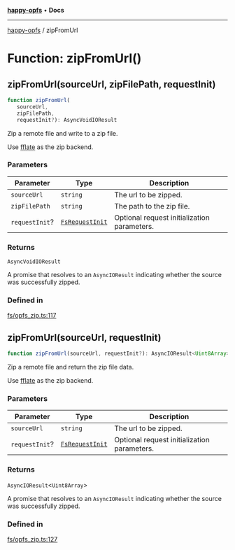 [**happy-opfs**](../README.md) • **Docs**

***

[happy-opfs](../README.md) / zipFromUrl

# Function: zipFromUrl()

## zipFromUrl(sourceUrl, zipFilePath, requestInit)

```ts
function zipFromUrl(
   sourceUrl, 
   zipFilePath, 
   requestInit?): AsyncVoidIOResult
```

Zip a remote file and write to a zip file.

Use [fflate](https://github.com/101arrowz/fflate) as the zip backend.

### Parameters

| Parameter | Type | Description |
| ------ | ------ | ------ |
| `sourceUrl` | `string` | The url to be zipped. |
| `zipFilePath` | `string` | The path to the zip file. |
| `requestInit`? | [`FsRequestInit`](../type-aliases/FsRequestInit.md) | Optional request initialization parameters. |

### Returns

`AsyncVoidIOResult`

A promise that resolves to an `AsyncIOResult` indicating whether the source was successfully zipped.

### Defined in

[fs/opfs\_zip.ts:117](https://github.com/JiangJie/happy-opfs/blob/a6314c4612c605f77895adcb9d6d91abcaafaa7d/src/fs/opfs_zip.ts#L117)

## zipFromUrl(sourceUrl, requestInit)

```ts
function zipFromUrl(sourceUrl, requestInit?): AsyncIOResult<Uint8Array>
```

Zip a remote file and return the zip file data.

Use [fflate](https://github.com/101arrowz/fflate) as the zip backend.

### Parameters

| Parameter | Type | Description |
| ------ | ------ | ------ |
| `sourceUrl` | `string` | The url to be zipped. |
| `requestInit`? | [`FsRequestInit`](../type-aliases/FsRequestInit.md) | Optional request initialization parameters. |

### Returns

`AsyncIOResult`\<`Uint8Array`\>

A promise that resolves to an `AsyncIOResult` indicating whether the source was successfully zipped.

### Defined in

[fs/opfs\_zip.ts:127](https://github.com/JiangJie/happy-opfs/blob/a6314c4612c605f77895adcb9d6d91abcaafaa7d/src/fs/opfs_zip.ts#L127)
